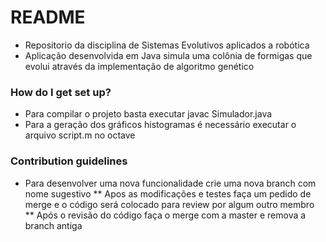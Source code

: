 # README #

* Repositorio da disciplina de Sistemas Evolutivos aplicados a robótica
* Aplicação desenvolvida em Java simula uma colônia de formigas que evolui através da implementação de algoritmo genético

### How do I get set up? ###
* Para compilar o projeto basta executar javac Simulador.java
* Para a geração dos gráficos histogramas é necessário executar o arquivo script.m no octave

### Contribution guidelines ###
* Para desenvolver uma nova funcionalidade crie uma nova branch com nome sugestivo
** Apos as modificações e testes faça um pedido de merge e o código será colocado para review por algum outro membro
** Após o revisão do código faça o merge com a master e remova a branch antiga